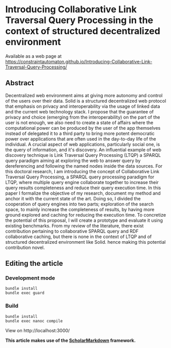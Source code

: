 # Introducing Collaborative Link Traversal Query Processing in the context of structured decentralized environment
Available as a web page at https://constraintautomaton.github.io/Introducing-Collaborative-Link-Traversal-Query-Processing/
## Abstract

Decentralized web environment aims at giving more autonomy and control of the users over their data.
Solid is a structured decentralized web protocol that emphasis on privacy and
interoperability via the usage of linked data and the current web technology stack.
I propose that the guarantee of privacy and choice (emerging from the interoperability) on the part of the user is not enough, 
we also need to create a state of affairs where the computational power can be produced 
by the user of the app themselves instead of delegated it to a third party to bring more potent democratic power
over applications that are often used in the day-to-day life of the individual.
A crucial aspect of web applications, particularly social one, is the query of information, and it's discovery.
An influential example of web discovery technique is Link Traversal Query Processing (LTQP) 
a SPARQL query paradigm aiming at exploring the web to answer query by dereferencing and following the named nodes inside the data sources.
For this doctoral research, I am introducing the concept of Collaborative Link Traversal Query Processing, a SPARQL
query processing paradigm for LTQP, where multiple query engine
collaborate together to increase their query results completeness and reduce their query execution time.
In this paper I formalize the objective of my research, document my method and anchor it with the current state of the art.
Doing so, I divided the cooperation of query engines into two parts; exploration of the search space, to mainly increase the completeness of results, by having more ground explored and caching for reducing the execution time.
To concretize the potential of this proposal, I will create a prototype and evaluate it using existing benchmarks.
From my review of the literature, there exist contribution pertaining to collaborative SPARQL query and RDF collaborative caching,
but there is none in the context of LTQP and of structured decentralized environment like Solid.
hence making this potential contribution novel.

## Editing the article
### Development mode
```
bundle install
bundle exec guard
```

### Build
```
bundle install
bundle exec nanoc compile
```

View on http://localhost:3000/

**This article makes use of the [ScholarMarkdown](https://github.com/rubensworks/ScholarMarkdown/) framework.**
